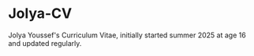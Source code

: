 # Jolya-CV
Jolya Youssef's Curriculum Vitae, initially started summer 2025 at age 16 and updated regularly.
